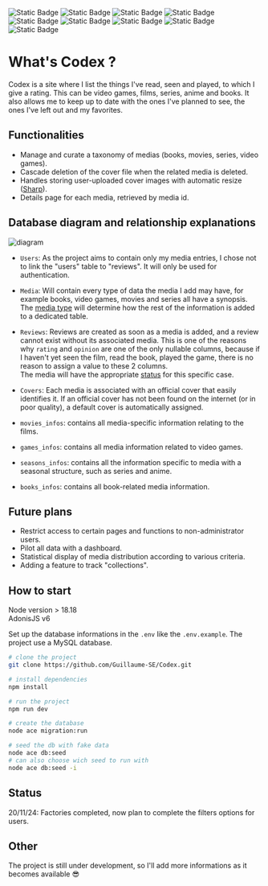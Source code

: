 ![Static Badge](https://img.shields.io/badge/html-FD501A?style=for-the-badge&logo=html5&logoColor=white)
![Static Badge](https://img.shields.io/badge/css-306AF1?style=for-the-badge&logo=css3&logoColor=white)
![Static Badge](https://img.shields.io/badge/javascript-EFD81B?style=for-the-badge&logo=javascript&logoColor=black)
![Static Badge](https://img.shields.io/badge/typescript-387CC8?style=for-the-badge&logo=typescript&logoColor=white)
![Static Badge](https://img.shields.io/badge/node.js-6DA55F?style=for-the-badge&logo=node.js&logoColor=white)
![Static Badge](https://img.shields.io/badge/adonis-4031A9?style=for-the-badge&logo=adonisjs&logoColor=white)
![Static Badge](https://img.shields.io/badge/MySQL-F29111?style=for-the-badge&logo=mysql&logoColor=marine)
![Static Badge](https://img.shields.io/badge/Inertia-black?style=for-the-badge&logo=inertia&color=white)
![Static Badge](https://img.shields.io/badge/Vue.JS-68C575?style=for-the-badge&logo=vuedotjs&color=black)

# What's Codex ?

Codex is a site where I list the things I've read, seen and played, to which I give a rating.
This can be video games, films, series, anime and books.
It also allows me to keep up to date with the ones I've planned to see, the ones I've left out and my favorites.

## Functionalities

- Manage and curate a taxonomy of medias (books, movies, series, video games).
- Cascade deletion of the cover file when the related media is deleted.
- Handles storing user-uploaded cover images with automatic resize ([Sharp](https://sharp.pixelplumbing.com/)).
- Details page for each media, retrieved by media id.

## Database diagram and relationship explanations

![diagram](https://github.com/user-attachments/assets/fef2a5f2-a2c3-48db-bbad-e6b3017a8dac)

- `Users`: As the project aims to contain only my media entries, I chose not to link the "users" table to "reviews". It will only be used for authentication.

- `Media`: Will contain every type of data the media I add may have, for example books, video games, movies and series all have a synopsis.  
  The [media type](https://github.com/Guillaume-SE/Codex/blob/main/app/enums/MediaTypes.ts) will determine how the rest of the information is added to a dedicated table.

- `Reviews`: Reviews are created as soon as a media is added, and a review cannot exist without its associated media. This is one of the reasons why `rating` and `opinion` are one of the only nullable columns, because if I haven't yet seen the film, read the book, played the game, there is no reason to assign a value to these 2 columns.  
  The media will have the appropriate [status](https://github.com/Guillaume-SE/Codex/blob/main/app/enums/ReviewStatus.ts) for this specific case.

- `Covers`: Each media is associated with an official cover that easily identifies it. If an official cover has not been found on the internet (or in poor quality), a default cover is automatically assigned.

- `movies_infos`: contains all media-specific information relating to the films.

- `games_infos`: contains all media information related to video games.

- `seasons_infos`: contains all the information specific to media with a seasonal structure, such as series and anime.

- `books_infos`: contains all book-related media information.

## Future plans

- Restrict access to certain pages and functions to non-administrator users.
- Pilot all data with a dashboard.
- Statistical display of media distribution according to various criteria.
- Adding a feature to track "collections".

## How to start

Node version > 18.18  
AdonisJS v6

Set up the database informations in the `.env` like the `.env.example`. The project use a MySQL database.

```bash
# clone the project
git clone https://github.com/Guillaume-SE/Codex.git

# install dependencies
npm install

# run the project
npm run dev

# create the database
node ace migration:run

# seed the db with fake data
node ace db:seed
# can also choose wich seed to run with
node ace db:seed -i
```

## Status

20/11/24: Factories completed, now plan to complete the filters options for users.

## Other

The project is still under development, so I'll add more informations as it becomes available :sunglasses:
